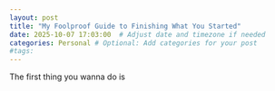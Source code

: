 ```yaml
---
layout: post
title: "My Foolproof Guide to Finishing What You Started"
date: 2025-10-07 17:03:00  # Adjust date and timezone if needed
categories: Personal # Optional: Add categories for your post
#tags:
---
```


The first thing you wanna do is 
